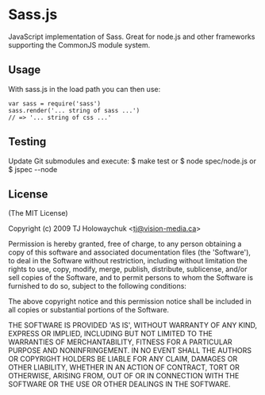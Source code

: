 
# Sass.js

  JavaScript implementation of Sass. Great for node.js and other
  frameworks supporting the CommonJS module system.
  
## Usage

With sass.js in the load path you can then use:

    var sass = require('sass')
    sass.render('... string of sass ...')
    // => '... string of css ...'
    
## Testing

Update Git submodules and execute:
  $ make test
or
  $ node spec/node.js
or
  $ jspec --node
  
## License 

(The MIT License)

Copyright (c) 2009 TJ Holowaychuk &lt;tj@vision-media.ca&gt;

Permission is hereby granted, free of charge, to any person obtaining
a copy of this software and associated documentation files (the
'Software'), to deal in the Software without restriction, including
without limitation the rights to use, copy, modify, merge, publish,
distribute, sublicense, and/or sell copies of the Software, and to
permit persons to whom the Software is furnished to do so, subject to
the following conditions:

The above copyright notice and this permission notice shall be
included in all copies or substantial portions of the Software.

THE SOFTWARE IS PROVIDED 'AS IS', WITHOUT WARRANTY OF ANY KIND,
EXPRESS OR IMPLIED, INCLUDING BUT NOT LIMITED TO THE WARRANTIES OF
MERCHANTABILITY, FITNESS FOR A PARTICULAR PURPOSE AND NONINFRINGEMENT.
IN NO EVENT SHALL THE AUTHORS OR COPYRIGHT HOLDERS BE LIABLE FOR ANY
CLAIM, DAMAGES OR OTHER LIABILITY, WHETHER IN AN ACTION OF CONTRACT,
TORT OR OTHERWISE, ARISING FROM, OUT OF OR IN CONNECTION WITH THE
SOFTWARE OR THE USE OR OTHER DEALINGS IN THE SOFTWARE.